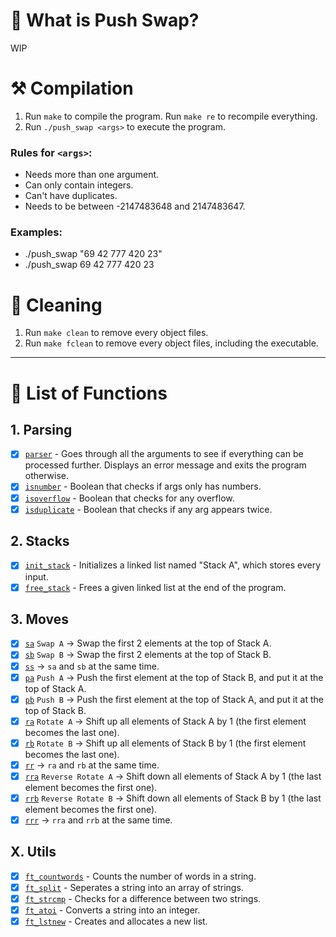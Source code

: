 # 🦊 What is Push Swap?

WIP

# ⚒️ Compilation

1. Run `make` to compile the program.
Run `make re` to recompile everything.
2. Run `./push_swap <args>` to execute the program.

### Rules for `<args>`:
- Needs more than one argument.
- Can only contain integers.
- Can't have duplicates.
- Needs to be between -2147483648 and 2147483647.

### Examples:
- ./push_swap "69 42 777 420 23"
- ./push_swap 69 42 777 420 23

# 🧼 Cleaning

1. Run `make clean` to remove every object files.
2. Run `make fclean` to remove every object files, including the executable.

---

# 📑 List of Functions

## 1. Parsing

- [x] [`parser`](https://github.com/flmarsou/3.1-push_swap/blob/main/src/parsing/parser.c) - Goes through all the arguments to see if everything can be processed further. Displays an error message and exits the program otherwise.
- [x] [`isnumber`](https://github.com/flmarsou/3.1-push_swap/blob/main/src/parsing/isnumber.c) - Boolean that checks if args only has numbers.
- [x] [`isoverflow`](https://github.com/flmarsou/3.1-push_swap/blob/main/src/parsing/isoverflow.c) - Boolean that checks for any overflow.
- [x] [`isduplicate`](https://github.com/flmarsou/3.1-push_swap/blob/main/src/parsing/isduplicate.c) - Boolean that checks if any arg appears twice.

## 2. Stacks

- [x] [`init_stack`](https://github.com/flmarsou/3.1-push_swap/blob/main/src/lists/init_list.c) - Initializes a linked list named "Stack A", which stores every input.
- [x] [`free_stack`](https://github.com/flmarsou/3.1-push_swap/blob/main/src/lists/init_list.c) - Frees a given linked list at the end of the program.

## 3. Moves

- [x] [`sa`](https://github.com/flmarsou/3.1-push_swap/blob/main/src/lists/moves/sa.c) `Swap A` -> Swap the first 2 elements at the top of Stack A.
- [x] [`sb`](https://github.com/flmarsou/3.1-push_swap/blob/main/src/lists/moves/sb.c) `Swap B` -> Swap the first 2 elements at the top of Stack B.
- [x] [`ss`](https://github.com/flmarsou/3.1-push_swap/blob/main/src/lists/moves/ss.c)‎ -> `sa` and `sb` at the same time.
- [x] [`pa`](https://github.com/flmarsou/3.1-push_swap/blob/main/src/lists/moves/pa.c) `Push A` -> Push the first element at the top of Stack B, and put it at the top of Stack A.
- [x] [`pb`](https://github.com/flmarsou/3.1-push_swap/blob/main/src/lists/moves/pb.c) `Push B` -> Push the first element at the top of Stack A, and put it at the top of Stack B.
- [x] [`ra`](https://github.com/flmarsou/3.1-push_swap/blob/main/src/lists/moves/ra.c) `Rotate A` -> Shift up all elements of Stack A by 1 (the first element becomes the last one).
- [x] [`rb`](https://github.com/flmarsou/3.1-push_swap/blob/main/src/lists/moves/rb.c) `Rotate B` -> Shift up all elements of Stack B by 1 (the first element becomes the last one).
- [x] [`rr`](https://github.com/flmarsou/3.1-push_swap/blob/main/src/lists/moves/rr.c) -> `ra` and `rb` at the same time.
- [x] [`rra`](https://github.com/flmarsou/3.1-push_swap/blob/main/src/lists/moves/rra.c) `Reverse Rotate A` -> Shift down all elements of Stack A by 1 (the last element becomes the first one).
- [x] [`rrb`](https://github.com/flmarsou/3.1-push_swap/blob/main/src/lists/moves/rrb.c) `Reverse Rotate B` -> Shift down all elements of Stack B by 1 (the last element becomes the first one).
- [x] [`rrr`](https://github.com/flmarsou/3.1-push_swap/blob/main/src/lists/moves/rrr.c) -> `rra` and `rrb` at the same time.

## X. Utils
- [x] [`ft_countwords`](https://github.com/flmarsou/3.1-push_swap/blob/main/src/utils/ft_countwords.c) - Counts the number of words in a string.
- [x] [`ft_split`](https://github.com/flmarsou/3.1-push_swap/blob/main/src/utils/ft_split.c) - Seperates a string into an array of strings.
- [x] [`ft_strcmp`](https://github.com/flmarsou/3.1-push_swap/blob/main/src/utils/ft_strcmp.c) - Checks for a difference between two strings.
- [x] [`ft_atoi`](https://github.com/flmarsou/3.1-push_swap/blob/main/src/utils/ft_atoi.c) - Converts a string into an integer.
- [x] [`ft_lstnew`](https://github.com/flmarsou/3.1-push_swap/blob/main/src/utils/ft_lstnew.c) - Creates and allocates a new list.
